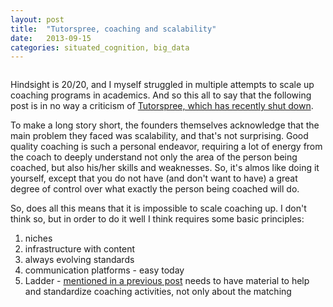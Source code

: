 ```yaml
---
layout: post
title:  "Tutorspree, coaching and scalability"
date:   2013-09-15
categories: situated_cognition, big_data
---
```


![]()


Hindsight is 20/20, and I myself struggled in multiple attempts to scale up coaching programs in academics. And so this all to say that the following post is in no way a criticism of [Tutorspree, which has recently shut down](http://www.sfgate.com/technology/businessinsider/article/After-Raising-1-8-Million-Y-Combinator-Startup-4797113.php).

To make a long story short, the founders themselves acknowledge that the main problem they faced was scalability, and that's not surprising. Good quality coaching is such a personal endeavor, requiring a lot of energy from the coach to deeply understand not only the area of the person being coached, but also his/her skills and weaknesses. So, it's almos like doing it yourself, except that you do not have (and don't want to have) a great degree of control over what exactly the person being coached will do.

So, does all this means that it is impossible to scale coaching up. I don't think so, but in order to do it well I think requires some basic principles:


1. niches
2. infrastructure with content
3. always evolving standards
4. communication platforms - easy today
5. Ladder - [mentioned in a previous post](http://rpietro.github.io/situated_cognition,/big_data/2013/08/30/whole_task_ladder/) needs to have material to help and standardize coaching activities, not only about the matching